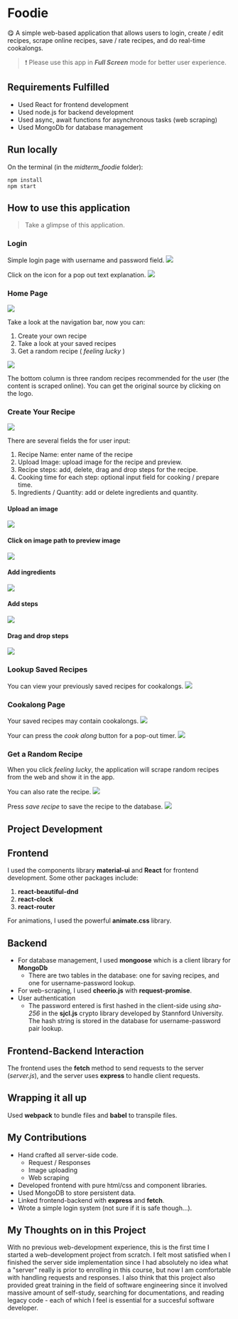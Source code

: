 # Foodie 

😋 A simple web-based application that allows users to login, create / edit recipes, scrape online recipes, save / rate recipes, and do real-time cookalongs.

> ❗️ Please use this app in ***Full Screen*** mode for better user experience.

## Requirements Fulfilled
- Used React for frontend development
- Used node.js for backend development
- Used async, await functions for asynchronous tasks (web scraping)
- Used MongoDb for database management

## Run locally
On the terminal (in the *midterm_foodie* folder):
```
npm install
npm start
```
## How to use this application
> Take a glimpse of this application.

### Login

Simple login page with username and password field.
<img src="./readme_assets/login_page.png">

Click on the icon for a pop out text explanation.
<img src="./readme_assets/login_popout.png">

### Home Page

<img src="./readme_assets/home_page.png">

Take a look at the navigation bar, now you can:

1. Create your own recipe
2. Take a look at your saved recipes
3. Get a random recipe ( *feeling lucky* )

<img src="./readme_assets/home_page_2.png">

The bottom column is three random recipes recommended for the user (the content is scraped online). You can get the original source by clicking on the logo.

### Create Your Recipe

<img src="./readme_assets/create_recipe.png">

There are several fields the for user input:

1. Recipe Name: enter name of the recipe
2. Upload Image: upload image for the recipe and preview.
3. Recipe steps: add, delete, drag and drop steps for the recipe.
4. Cooking time for each step: optional input field for cooking / prepare time.
5. Ingredients / Quantity: add or delete ingredients and quantity.

#### Upload an image
<img src="./readme_assets/create_recipe_upload.png">

#### Click on image path to preview image
<img src="./readme_assets/create_recipe_preview.png">

#### Add ingredients
<img src="./readme_assets/create_recipe_ingredients.png">

#### Add steps
<img src="./readme_assets/create_recipe_steps.png">

#### Drag and drop steps
<img src="./readme_assets/create_recipe_drag.png">

### Lookup Saved Recipes

You can view your previously saved recipes for cookalongs.
<img src="./readme_assets/saved_recipe.png">

### Cookalong Page
Your saved recipes may contain cookalongs. 
<img src="./readme_assets/saved_recipe_cookalong.png">

Your can press the *cook along* button for a pop-out timer.
<img src="./readme_assets/cookalong_popout.png">


### Get a Random Recipe

When you click *feeling lucky*, the application will scrape random recipes from the web and show it in the app.
   
You can also rate the recipe.
<img src="./readme_assets/recipe_1.png">

Press *save recipe* to save the recipe to the database.
<img src="./readme_assets/recipe_2.png">

## Project Development 

## Frontend

I used the components library **material-ui** and **React** for frontend development. Some other packages include:
1. **react-beautiful-dnd**
2. **react-clock**
3. **react-router**
  
For animations, I used the powerful **animate.css** library.

## Backend 

- For database management, I used **mongoose** which is a client library for **MongoDb**
    - There are two tables in the database: one for saving recipes, and one for username-password lookup.
- For web-scraping, I used **cheerio.js** with **request-promise**.
- User authentication 
    - The password entered is first hashed in the client-side using *sha-256* in the **sjcl.js** crypto library developed by Stannford University. The hash string is stored in the database for username-password pair lookup.

## Frontend-Backend Interaction

The frontend uses the **fetch** method to send requests to the server (*server.js*), and the server uses **express** to handle client requests.

## Wrapping it all up
Used **webpack** to bundle files and **babel** to transpile files. 

## My Contributions
- Hand crafted all server-side code.
    - Request / Responses
    - Image uploading
    - Web scraping
- Developed frontend with pure html/css and component libraries.
- Used MongoDB to store persistent data.
- Linked frontend-backend with **express** and **fetch**.
- Wrote a simple login system (not sure if it is safe though...).

## My Thoughts on in this Project
With no previous web-development experience, this is the first time I started a web-development project from scratch. I felt most satisfied when I finished the server side implementation since I had absolutely no idea what a "server" really is prior to enrolling in this course, but now I am comfortable with handling requests and responses. I also think that this project also provided great training in the field of software engineering since it involved massive amount of self-study, searching for documentations, and reading legacy code - each of which I feel is essential for a succesful software developer.